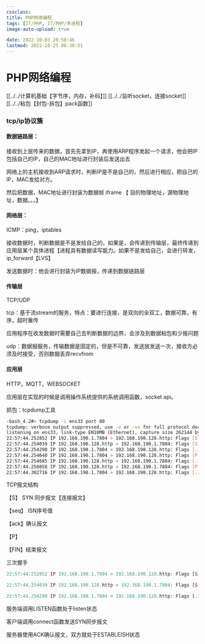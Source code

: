 ```yaml
---
cssclass:
title: PHP网络编程
tags: [IT/PHP, IT/PHP/多进程]
image-auto-upload: true

date: 2022-10-03 20:58:46
lastmod: 2022-10-25 08:30:51
---
```

# PHP网络编程
[[../../计算机基础【字节序，内存，补码】]]
[[../../监听socket，连接socket]]
[[../../粘包【封包-拆包】pack函数]]

### tcp/ip协议簇

#### 数据链路层：

接收到上层传来的数据，首先先拿到IP，再使用ARP程序发起一个请求，他会把IP包括自己的IP，自己的MAC地址进行封装后发送出去

网络上的主机接收到ARP请求时，判断IP是不是自己的，然后进行相应，把自己的IP，MAC发给对方。

然后把数据，MAC地址进行封装为数据帧 iframe 【 目的物理地址，源物理地址，数据。。。】

#### 网络层：

ICMP：ping，iptables

接收数据时，判断数据是不是发给自己的，如果是，会传递到传输层，最终传递到应用层某个具体进程【进程具有数据读写能力。如果不是发给自己，会进行转发，ip_forward【LVS】

发送数据时：他会进行封装为IP数据报，传递到数据链路层

#### 传输层

TCP/UDP

tcp：基于流stream的服务，特点：要进行连接，是双向的全双工，数据可靠，有序，超时重传

应用程序在收发数据时需要自己去判断数据的边界，会涉及到数据粘包和少报问题

udp：数据报服务，传输数据是固定的，但是不可靠，发送放发送一次，接收方必须及时接受，否则数据丢弃recvfrom

#### 应用层

HTTP，MQTT，WEBSOCKET

应用层在实现的时候是调用操作系统提供的系统调用函数，socket api。

抓包：tcpdump工具

```Bash
-bash_4.2#> tcpdump -i ens33 port 80
tcpdump: verbose output suppressed, use -v or -vv for full protocol decode
listening on ens33, link-type EN10MB (Ethernet), capture size 262144 bytes
22:57:44.252852 IP 192.168.190.1.7804 > 192.168.190.128.http: Flags [S], seq 2853597369, win 64240, options [mss 1460,nop,wscale 8,sackOK,TS val 1341016658 ecr 0], length 0
22:57:44.254039 IP 192.168.190.128.http > 192.168.190.1.7804: Flags [S.], seq 2954183642, ack 2853597370, win 28960, options [mss 1460,sackOK,TS val 325271560 ecr 1341016658,nop,wscale 7], length 0
22:57:44.254290 IP 192.168.190.1.7804 > 192.168.190.128.http: Flags [.], ack 1, win 514, options [nop,nop,TS val 1341016660 ecr 325271560], length 0
22:57:44.254640 IP 192.168.190.1.7804 > 192.168.190.128.http: Flags [P.], seq 1:436, ack 1, win 514, options [nop,nop,TS val 1341016660 ecr 325271560], length 435: HTTP: GET / HTTP/1.1
22:57:44.254685 IP 192.168.190.128.http > 192.168.190.1.7804: Flags [.], ack 436, win 235, options [nop,nop,TS val 325271561 ecr 1341016660], length 0
22:57:44.258058 IP 192.168.190.128.http > 192.168.190.1.7804: Flags [P.], seq 1:970, ack 436, win 235, options [nop,nop,TS val 325271564 ecr 1341016660], length 969: HTTP: HTTP/1.1 200 OK
22:57:44.302716 IP 192.168.190.1.7804 > 192.168.190.128.http: Flags [.], ack 970, win 510, options [nop,nop,TS val 1341016706 ecr 325271564], length 0
```

TCP报文结构

【S】 SYN 同步报文【连接报文】

【seq】 ISN序号值

【ack】确认报文

【P】

【FIN】结束报文

三次握手

```PHP
22:57:44.252852 IP 192.168.190.1.7804 > 192.168.190.128.http: Flags [S], seq 2853597369, win 64240, options [mss 1460,nop,wscale 8,sackOK,TS val 1341016658 ecr 0], length 0

22:57:44.254039 IP 192.168.190.128.http > 192.168.190.1.7804: Flags [S.], seq 2954183642, ack 2853597370, win 28960, options [mss 1460,sackOK,TS val 325271560 ecr 1341016658,nop,wscale 7], length 0

22:57:44.254290 IP 192.168.190.1.7804 > 192.168.190.128.http: Flags [.], ack 1, win 514, options [nop,nop,TS val 1341016660 ecr 325271560], length 0

```

服务端调用LISTEN函数处于listen状态

客户端调用connect函数发送SYN同步报文

服务器使用ACK确认报文，双方就处于ESTABLEISH状态

